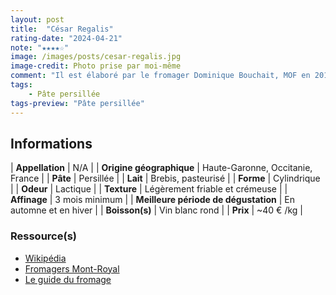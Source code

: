 ```yaml
---
layout: post
title:  "César Regalis"
rating-date: "2024-04-21"
note: "★★★★☆"
image: /images/posts/cesar-regalis.jpg
image-credit: Photo prise par moi-même
comment: "Il est élaboré par le fromager Dominique Bouchait, MOF en 2015. Fait intéressant, il est entouré d'une feuille de cire alimentaire (couleur crème) qui lui permet de conserver son humidité. Celle-ci apporte une très bonne onctuosité. Semblable au Roquefort en terme de goût, il est également silloné ce qui permet au champignon « Penicilium Roqueforti » de se développer. Il est tout de même plus crémeux que son cousin. Son odeur est lactique et légèrement boisée. C'est une très belle alternative au Roquefort !"
tags:
    - Pâte persillée
tags-preview: "Pâte persillée"
---
```


## Informations

| **Appellation** | N/A |
| **Origine géographique** | Haute-Garonne, Occitanie, France |
| **Pâte** | Persillée |
| **Lait** | Brebis, pasteurisé |
| **Forme** | Cylindrique |
| **Odeur** | Lactique |
| **Texture** | Légèrement friable et crémeuse |
| **Affinage** | 3 mois minimum |
| **Meilleure période de dégustation** | En automne et en hiver |
| **Boisson(s)** | Vin blanc rond |
| **Prix** | ~40 € /kg |

### Ressource(s)
* [Wikipédia](https://fr.wikipedia.org/wiki/C%C3%A9sar_R%C3%A9galis)
* [Fromagers Mont-Royal](https://www.fromagers-mont-royal.com/fromages/le-regalis/)
* [Le guide du fromage](https://www.leguidedufromage.com/le-cesar-regalis-io662.html)